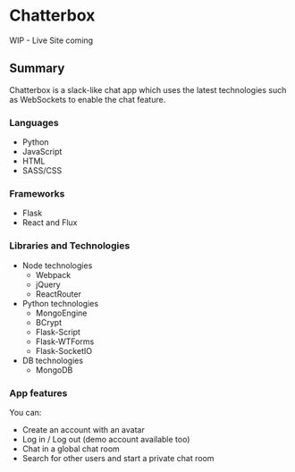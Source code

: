 # Chatterbox

WIP - Live Site coming

## Summary

Chatterbox is a slack-like chat app which uses the latest technologies such as WebSockets to enable the chat feature.

### Languages

* Python
* JavaScript
* HTML
* SASS/CSS

### Frameworks

* Flask
* React and Flux

### Libraries and Technologies

* Node technologies
  + Webpack
  + jQuery
  + ReactRouter
* Python technologies
  + MongoEngine
  + BCrypt
  + Flask-Script
  + Flask-WTForms
  + Flask-SocketIO
* DB technologies
  + MongoDB

### App features

You can:
- Create an account with an avatar
- Log in / Log out (demo account available too)
- Chat in a global chat room
- Search for other users and start a private chat room
